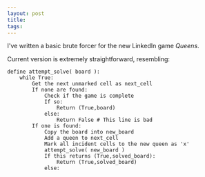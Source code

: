 ```yaml
---
layout: post
title:
tags:
---
```

I've written a basic brute forcer for the new LinkedIn game _Queens_.

Current version is extremely straightforward, resembling:
```
define attempt_solve( board ):
	while True:
		Get the next unmarked cell as next_cell
		If none are found:
			Check if the game is complete
			If so:
				Return (True,board)
			else:
				Return False # This line is bad
		If one is found:
			Copy the board into new_board
			Add a queen to next_cell
			Mark all incident cells to the new queen as 'x'
			attempt_solve( new_board )
			If this returns (True,solved_board):
				Return (True,solved_board)
			else:
				
```